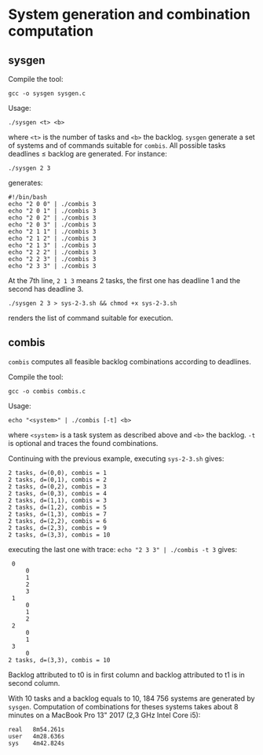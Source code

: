 # System generation and combination computation

## sysgen

Compile the tool:

```
gcc -o sysgen sysgen.c
```

Usage:

```
./sysgen <t> <b>
```

where ```<t>``` is the number of tasks and ```<b>``` the backlog. ```sysgen``` generate a set of systems and of commands suitable for ```combis```. All possible tasks deadlines ≤ backlog are generated. For instance:

```
./sysgen 2 3
```

generates:

```
#!/bin/bash
echo "2 0 0" | ./combis 3
echo "2 0 1" | ./combis 3
echo "2 0 2" | ./combis 3
echo "2 0 3" | ./combis 3
echo "2 1 1" | ./combis 3
echo "2 1 2" | ./combis 3
echo "2 1 3" | ./combis 3
echo "2 2 2" | ./combis 3
echo "2 2 3" | ./combis 3
echo "2 3 3" | ./combis 3
```

At the 7th line, ```2 1 3``` means 2 tasks, the first one has deadline 1 and the second has deadline 3.

```
./sysgen 2 3 > sys-2-3.sh && chmod +x sys-2-3.sh
```

renders the list of command suitable for execution.

## combis

```combis``` computes all feasible backlog combinations according to deadlines.

Compile the tool:

```
gcc -o combis combis.c
```

Usage:

```
echo "<system>" | ./combis [-t] <b>
```

where ```<system>``` is a task system as described above and ```<b>``` the backlog. ```-t``` is optional and traces the found combinations.

Continuing with the previous example, executing ```sys-2-3.sh``` gives:

```
2 tasks, d=(0,0), combis = 1
2 tasks, d=(0,1), combis = 2
2 tasks, d=(0,2), combis = 3
2 tasks, d=(0,3), combis = 4
2 tasks, d=(1,1), combis = 3
2 tasks, d=(1,2), combis = 5
2 tasks, d=(1,3), combis = 7
2 tasks, d=(2,2), combis = 6
2 tasks, d=(2,3), combis = 9
2 tasks, d=(3,3), combis = 10
```

executing the last one with trace: ```echo "2 3 3" | ./combis -t 3``` gives:

```
 0
     0
     1
     2
     3
 1
     0
     1
     2
 2
     0
     1
 3
     0
2 tasks, d=(3,3), combis = 10
```

Backlog attributed to t0 is in first column and backlog attributed to t1 is in second column.

With 10 tasks and a backlog equals to 10, 184 756 systems are generated by ```sysgen```. Computation of combinations for theses systems takes about 8 minutes on a MacBook Pro 13" 2017 (2,3 GHz Intel Core i5):

```
real   8m54.261s
user   4m28.636s
sys    4m42.824s
```


